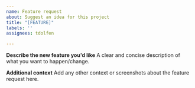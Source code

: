 ```yaml
---
name: Feature request
about: Suggest an idea for this project
title: "[FEATURE]"
labels: ''
assignees: tdolfen

---
```


**Describe the new feature you'd like**
A clear and concise description of what you want to happen/change.

**Additional context**
Add any other context or screenshots about the feature request here.
